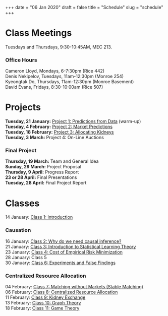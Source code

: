 +++
date = "06 Jan 2020"
draft = false
title = "Schedule"
slug = "schedule"
+++

# Class Meetings

Tuesdays and Thursdays, 9:30-10:45AM, MEC 213.

### Office Hours

Cameron Lloyd, Mondays, 6-7:30pm (Rice 442)  
Denis Nekipelov, Tuesdays, 11am-12:30pm (Monroe 254)  
Kyeongtak Do, Thursdays, 11am-12:30pm (Monroe Basement)  
David Evans, Fridays, 8:30-10:00am (Rice 507)


# Projects

**Tuesday, 21 January:** [Project 1: Predictions from Data](/project1) (warm-up)  
**Tuesday, 4 February:** [Project 2: Market Predictions](/project2)  
**Tuesday, 18 February:** [Project 3: Allocating Kidneys](/project3)  
**Tuesday, 3 March:** Project 4: On-Line Auctions

### Final Project

**Thursday, 19 March:** Team and General Idea  
**Sunday, 29 March:** Project Proposal  
**Thursday, 9 April:** Progress Report  
**23 or 28 April:** Final Presentations  
**Tuesday, 28 April:** Final Project Report  

# Classes

14 January: [Class 1: Introduction](/class1)  

### Causation

16 January: [Class 2: Why do we need causal inference?](/class2)  
21 January: [Class 3: Introduction to Statistical Learning Theory](/class3)  
23 January: [Class 4: Cost of Empirical Risk Minimization](/class4)  
28 January: Class 5  
30 January: [Class 6: Experiments and False Findings](/class6)  

### Centralized Resource Allocation 

04 February: [Class 7: Matching without Markets (Stable Matching)](/class7)  
06 February: [Class 8: Centralized Resource Allocation](/class8)  
11 February: [Class 9: Kidney Exchange](/class9)  
13 February: [Class 10: Graph Theory](/class10)  
18 February: [Class 11: Game Theory](/class11)  



